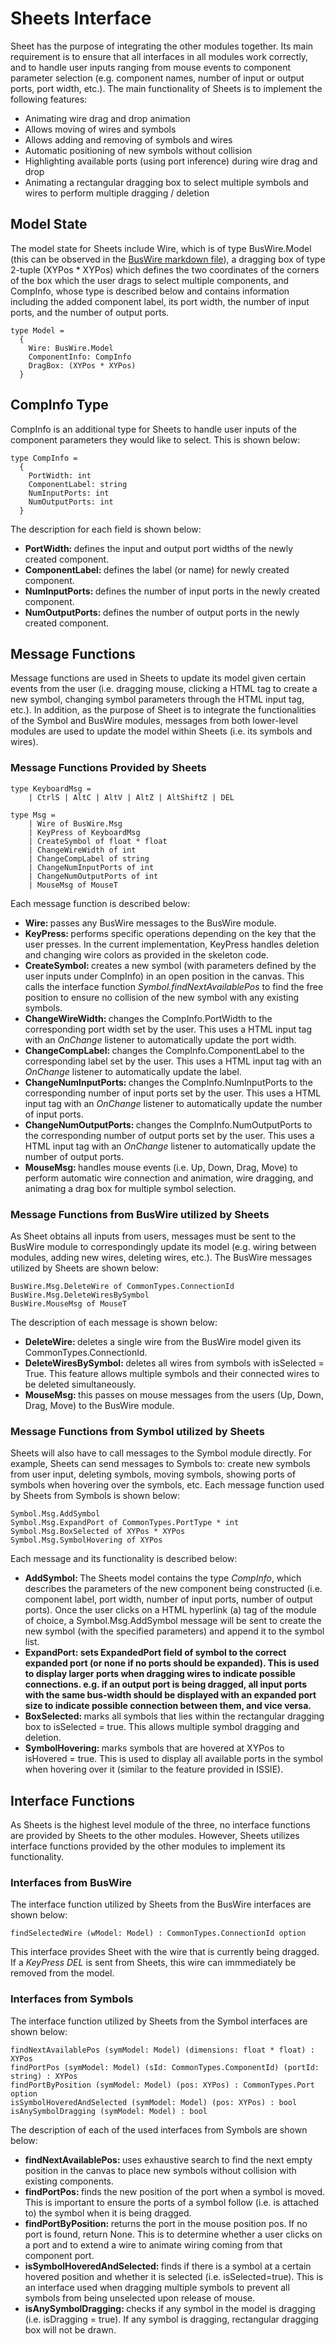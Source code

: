 # Sheets Interface
Sheet has the purpose of integrating the other modules together. Its main requirement is to ensure that all interfaces in all modules work correctly, and to handle user inputs ranging from mouse events to component parameter selection (e.g. component names, number of input or output ports, port width, etc.). The main functionality of Sheets is to implement the following features:
<ul>
  <li>Animating wire drag and drop animation</li>
  <li>Allows moving of wires and symbols</li>
  <li>Allows adding and removing of symbols and wires</li>
  <li>Automatic positioning of new symbols without collision</li>
  <li>Highlighting available ports (using port inference) during wire drag and drop</li>
  <li>Animating a rectangular dragging box to select multiple symbols and wires to perform multiple dragging / deletion</li>
</ul>

## Model State
The model state for Sheets include Wire, which is of type BusWire.Model (this can be observed in the <a href="/BusWire.md">BusWire markdown file</a>), a dragging box of type 2-tuple (XYPos * XYPos) which defines the two coordinates of the corners of the box which the user drags to select multiple components, and CompInfo, whose type is described below and contains information including the added component label, its port width, the number of input ports, and the number of output ports.
```F#
type Model = 
  {
    Wire: BusWire.Model
    ComponentInfo: CompInfo
    DragBox: (XYPos * XYPos)
  }
```

## CompInfo Type
CompInfo is an additional type for Sheets to handle user inputs of the component parameters they would like to select. This is shown below:
```F#
type CompInfo = 
  {
    PortWidth: int
    ComponentLabel: string
    NumInputPorts: int
    NumOutputPorts: int
  }
```
The description for each field is shown below:
<ul>
  <li><b>PortWidth: </b>defines the input and output port widths of the newly created component.</li>
  <li><b>ComponentLabel: </b>defines the label (or name) for newly created component.</li>
  <li><b>NumInputPorts: </b>defines the number of input ports in the newly created component.</li>
  <li><b>NumOutputPorts: </b>defines the number of output ports in the newly created component.</li>
</ul>

## Message Functions
Message functions are used in Sheets to update its model given certain events from the user (i.e. dragging mouse, clicking a HTML <a> tag to create a new symbol, changing symbol parameters through the HTML input tag, etc.). In addition, as the purpose of Sheet is to integrate the functionalities of the Symbol and BusWire modules, messages from both lower-level modules are used to update the model within Sheets (i.e. its symbols and wires).
  
### Message Functions Provided by Sheets
```F#
type KeyboardMsg =
    | CtrlS | AltC | AltV | AltZ | AltShiftZ | DEL

type Msg =
    | Wire of BusWire.Msg
    | KeyPress of KeyboardMsg
    | CreateSymbol of float * float
    | ChangeWireWidth of int
    | ChangeCompLabel of string
    | ChangeNumInputPorts of int
    | ChangeNumOutputPorts of int
    | MouseMsg of MouseT
```
Each message function is described below:
<ul> 
  <li><b>Wire: </b>passes any BusWire messages to the BusWire module.</li>
  <li><b>KeyPress: </b>performs specific operations depending on the key that the user presses. In the current implementation, KeyPress handles deletion and changing wire colors as provided in the skeleton code.</li>
  <li><b>CreateSymbol: </b>creates a new symbol (with parameters defined by the user inputs under CompInfo) in an open position in the canvas. This calls the interface function <i>Symbol.findNextAvailablePos</i> to find the free position to ensure no collision of the new symbol with any existing symbols.</li>
  <li><b>ChangeWireWidth: </b>changes the CompInfo.PortWidth to the corresponding port width set by the user. This uses a HTML input tag with an <i>OnChange</i> listener to automatically update the port width.</li>
  <li><b>ChangeCompLabel: </b>changes the CompInfo.ComponentLabel to the corresponding label set by the user. This uses a HTML input tag with an <i>OnChange</i> listener to automatically update the label.</li>
  <li><b>ChangeNumInputPorts: </b>changes the CompInfo.NumInputPorts to the corresponding number of input ports set by the user. This uses a HTML input tag with an <i>OnChange</i> listener to automatically update the number of input ports.</li>
  <li><b>ChangeNumOutputPorts: </b>changes the CompInfo.NumOutputPorts to the corresponding number of output ports set by the user. This uses a HTML input tag with an <i>OnChange</i> listener to automatically update the number of output ports.</li>
  <li><b>MouseMsg: </b>handles mouse events (i.e. Up, Down, Drag, Move) to perform automatic wire connection and animation, wire dragging, and animating a drag box for multiple symbol selection.</li>
</ul>

### Message Functions from BusWire utilized by Sheets
As Sheet obtains all inputs from users, messages must be sent to the BusWire module to correspondingly update its model (e.g. wiring between modules, adding new wires, deleting wires, etc.). The BusWire messages utilized by Sheets are shown below:
```F#
BusWire.Msg.DeleteWire of CommonTypes.ConnectionId
BusWire.Msg.DeleteWiresBySymbol 
BusWire.MouseMsg of MouseT
```
The description of each message is shown below:
<ul>
  <li><b>DeleteWire: </b>deletes a single wire from the BusWire model given its CommonTypes.ConnectionId.</li>
  <li><b>DeleteWiresBySymbol: </b>deletes all wires from symbols with isSelected = True. This feature allows multiple symbols and their connected wires to be deleted simultaneously.</li>
  <li><b>MouseMsg: </b>this passes on mouse messages from the users (Up, Down, Drag, Move) to the BusWire module.</li>
</ul>

### Message Functions from Symbol utilized by Sheets
Sheets will also have to call messages to the Symbol module directly. For example, Sheets can send messages to Symbols to: create new symbols from user input, deleting symbols, moving symbols, showing ports of symbols when hovering over the symbols, etc. Each message function used by Sheets from Symbols is shown below:
```F#
Symbol.Msg.AddSymbol
Symbol.Msg.ExpandPort of CommonTypes.PortType * int
Symbol.Msg.BoxSelected of XYPos * XYPos
Symbol.Msg.SymbolHovering of XYPos
```
Each message and its functionality is described below:
<ul>
  <li><b>AddSymbol: </b>The Sheets model contains the type <i>CompInfo</i>, which describes the parameters of the new component being constructed (i.e. component label, port width, number of input ports, number of output ports). Once the user clicks on a HTML hyperlink (a) tag of the module of choice, a Symbol.Msg.AddSymbol message will be sent to create the new symbol (with the specified parameters) and append it to the symbol list.</li>
  <li><b>ExpandPort: sets ExpandedPort field of symbol to the correct expanded port (or none if no ports should be expanded). This is used to display larger ports when dragging wires to indicate possible connections. e.g. if an output port is being dragged, all input ports with the same bus-width should be displayed with an expanded port size to indicate possible connection between them, and vice versa.</b></li>
  <li><b>BoxSelected: </b>marks all symbols that lies within the rectangular dragging box to isSelected = true. This allows multiple symbol dragging and deletion.</li>
  <li><b>SymbolHovering: </b>marks symbols that are hovered at XYPos to isHovered = true. This is used to display all available ports in the symbol when hovering over it (similar to the feature provided in ISSIE).</li>  
</ul>

## Interface Functions
As Sheets is the highest level module of the three, no interface functions are provided by Sheets to the other modules. However, Sheets utilizes interface functions provided by the other modules to implement its functionality.

### Interfaces from BusWire
The interface function utilized by Sheets from the BusWire interfaces are shown below:
```F#
findSelectedWire (wModel: Model) : CommonTypes.ConnectionId option
```
This interface provides Sheet with the wire that is currently being dragged. If a <i>KeyPress DEL</i> is sent from Sheets, this wire can immmediately be removed from the model.

### Interfaces from Symbols
The interface function utilized by Sheets from the Symbol interfaces are shown below:
```F#
findNextAvailablePos (symModel: Model) (dimensions: float * float) : XYPos
findPortPos (symModel: Model) (sId: CommonTypes.ComponentId) (portId: string) : XYPos
findPortByPosition (symModel: Model) (pos: XYPos) : CommonTypes.Port option 
isSymbolHoveredAndSelected (symModel: Model) (pos: XYPos) : bool
isAnySymbolDragging (symModel: Model) : bool
```
The description of each of the used interfaces from Symbols are shown below:
<ul>
  <li><b>findNextAvailablePos: </b>uses exhaustive search to find the next empty position in the canvas to place new symbols without collision with existing components.</li>
  <li><b>findPortPos: </b>finds the new position of the port when a symbol is moved. This is important to ensure the ports of a symbol follow (i.e. is attached to) the symbol when it is being dragged.</li>
  <li><b>findPortByPosition: </b>returns the port in the mouse position pos. If no port is found, return None. This is to determine whether a user clicks on a port and to extend a wire to animate wiring coming from that component port.</li>
  <li><b>isSymbolHoveredAndSelected: </b>finds if there is a symbol at a certain hovered position and whether it is selected (i.e. isSelected=true). This is an interface used when dragging multiple symbols to prevent all symbols from being unselected upon release of mouse.</li>
  <li><b>isAnySymbolDragging: </b>checks if any symbol in the model is dragging (i.e. isDragging = true). If any symbol is dragging, rectangular dragging box will not be drawn.</li>
</ul>

